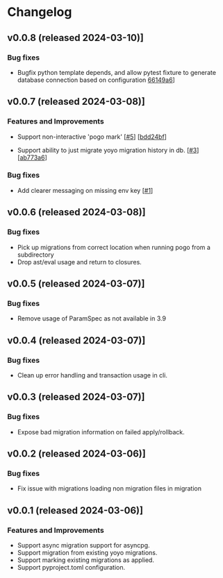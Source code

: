 # Changelog

## v0.0.8 (released 2024-03-10)]

### Bug fixes

- Bugfix python template depends, and allow pytest fixture to generate database connection based on configuration [66149a6](https://github.com/NRWLDev/pogo-migrate/commit/66149a62f46833fe6d22fde00b579d580ba2266c)]

## v0.0.7 (released 2024-03-08)]

### Features and Improvements

- Support non-interactive 'pogo mark' [[#5](https://github.com/NRWLDev/pogo-migrate/issues/5)] [[bdd24bf](https://github.com/NRWLDev/pogo-migrate/commit/bdd24bf72e85aa25f2aad7c9f7d87b66f9bf0663)]

- Support ability to just migrate yoyo migration history in db. [[#3](https://github.com/NRWLDev/pogo-migrate/issues/3)] [[ab773a6](https://github.com/NRWLDev/pogo-migrate/commit/ab773a6d4d314408af7797fd5d537759cfc171b7)]

### Bug fixes

- Add clearer messaging on missing env key [[#1](https://github.com/NRWLDev/pogo-migrate/issues/1)]

## v0.0.6 (released 2024-03-08)]

### Bug fixes

- Pick up migrations from correct location when running pogo from a subdirectory
- Drop ast/eval usage and return to closures.

## v0.0.5 (released 2024-03-07)]

### Bug fixes

- Remove usage of ParamSpec as not available in 3.9

## v0.0.4 (released 2024-03-07)]

### Bug fixes

- Clean up error handling and transaction usage in cli.

## v0.0.3 (released 2024-03-07)]

### Bug fixes

- Expose bad migration information on failed apply/rollback.

## v0.0.2 (released 2024-03-06)]

### Bug fixes

- Fix issue with migrations loading non migration files in migration

## v0.0.1 (released 2024-03-06)]

### Features and Improvements

- Support async migration support for asyncpg.
- Support migration from existing yoyo migrations.
- Support marking existing migrations as applied.
- Support pyproject.toml configuration.
